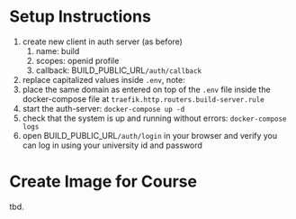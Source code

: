 # Setup Instructions

1. create new client in auth server (as before)
    1. name: build
    2. scopes: openid profile
    3. callback: BUILD_PUBLIC_URL`/auth/callback`
2. replace capitalized values inside `.env`, note:
3. place the same domain as entered on top of the `.env` file inside the docker-compose file
   at `traefik.http.routers.build-server.rule`
4. start the auth-server: `docker-compose up -d`
5. check that the system is up and running without errors: `docker-compose logs`
6. open BUILD_PUBLIC_URL`/auth/login` in your browser and verify you can log in using your university id and password

# Create Image for Course

tbd.
